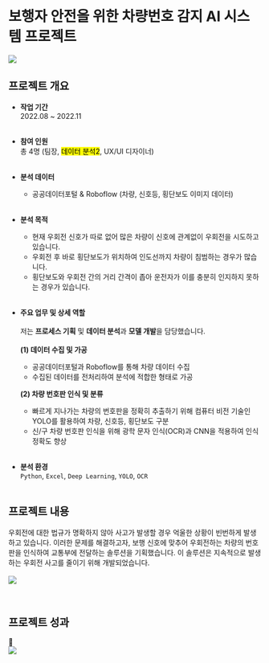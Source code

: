 # 보행자 안전을 위한 차량번호 감지 AI 시스템 프로젝트
<img src="https://github.com/user-attachments/assets/a60731f7-75f5-4706-b395-5c31cf84f3b3">


## 프로젝트 개요
- **작업 기간** <br>
2022.08 ~ 2022.11 <br><br>

- **참여 인원** <br>
총 4명 (팀장, <mark>데이터 분석2</mark>, UX/UI 디자이너) <br><br>

- **분석 데이터** <br>
  - 공공데이터포털 & Roboflow (차량, 신호등, 횡단보도 이미지 데이터)
  <br><br>
  
- **분석 목적** <br>
  - 현재 우회전 신호가 따로 없어 많은 차량이 신호에 관계없이 우회전을 시도하고 있습니다. <br>
  - 우회전 후 바로 횡단보도가 위치하여 인도선까지 차량이 침범하는 경우가 많습니다. <br>
  - 횡단보도와 우회전 간의 거리 간격이 좁아 운전자가 이를 충분히 인지하지 못하는 경우가 있습니다. <br><br>
  
- **주요 업무 및 상세 역할** <br><br>
저는 **프로세스 기획** 및 **데이터 분석**과 **모델 개발**을 담당했습니다. <br><br>
  **(1) 데이터 수집 및 가공**
  - 공공데이터포털과 Roboflow를 통해 차량 데이터 수집
  - 수집된 데이터를 전처리하여 분석에 적합한 형태로 가공
  
  **(2) 차량 번호판 인식 및 분류**
  - 빠르게 지나가는 차량의 번호판을 정확히 추출하기 위해 컴퓨터 비전 기술인 YOLO를 활용하여 차량, 신호등, 횡단보도 구분
  - 신/구 차량 번호판 인식을 위해 광학 문자 인식(OCR)과 CNN을 적용하여 인식 정확도 향상<br><br>

- **분석 환경** <br>
<code>Python</code>, <code>Excel</code>, <code>Deep Learning</code>, <code>YOLO</code>, <code>OCR</code>
<br><br>

## 프로젝트 내용 <br>
우회전에 대한 법규가 명확하지 않아 사고가 발생할 경우 억울한 상황이 빈번하게 발생하고 있습니다. 이러한 문제를 해결하고자, 보행 신호에 맞추어 우회전하는 차량의 번호판을 인식하여 교통부에 전달하는 솔루션을 기획했습니다. 이 솔루션은 지속적으로 발생하는 우회전 사고를 줄이기 위해 개발되었습니다.<br><br>
<img src="https://github.com/user-attachments/assets/a174ea6a-59a6-40ac-a9c9-7616eb6983d1">

<br>

## 프로젝트 성과 <br>
🏅<br>
<img src="https://github.com/user-attachments/assets/42e6513e-7d1a-481e-87e2-617d46b4c901">

